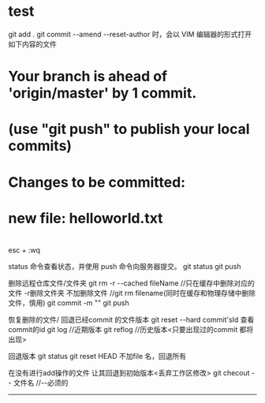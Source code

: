 # test
git add .
git commit --amend --reset-author 时，会以 VIM 编辑器的形式打开如下内容的文件
# Your branch is ahead of 'origin/master' by 1 commit.
#   (use "git push" to publish your local commits)
#
# Changes to be committed:
#       new file:   helloworld.txt
#
esc + :wq

status 命令查看状态，并使用 push 命令向服务器提交。
git status
git push

删除远程仓库文件/文件夹 
git rm -r --cached fileName //只在缓存中删除对应的文件   -r删除文件夹 不加删除文件
//git rm filename(同时在缓存和物理存储中删除文件，慎用)
git commit -m ""
git push

恢复删除的文件/ 回退已经commit 的文件版本
git reset --hard commit'sId
查看commit的id 
git log   //近期版本
git reflog //历史版本<只要出现过的commit 都将出现>

回退版本 
git status 
git reset HEAD <file> 不加file 名，回退所有

在没有进行add操作的文件 让其回退到初始版本<丢弃工作区修改>
git checout -- 文件名 //--必须的

--------------------------------------
